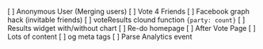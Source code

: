 [ ] Anonymous User (Merging users)
[ ] Vote 4 Friends
[ ] Facebook graph hack (invitable friends)
[ ] voteResults clound function `{party: count}`
[ ] Results widget with/without chart
[ ] Re-do homepage
[ ] After Vote Page
[ ] Lots of content
[ ] og meta tags
[ ] Parse Analytics event
